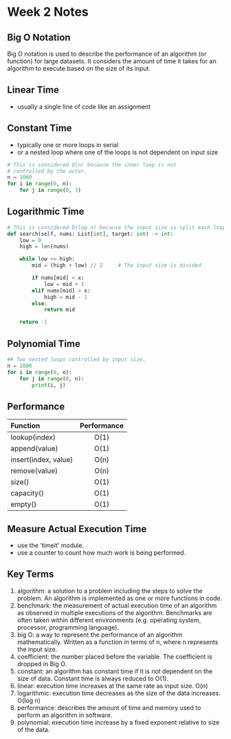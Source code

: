 # Week 2 Notes

## Big O Notation

Big O notation is used to describe the performance of an algorithm (or function) for large datasets. It considers the amount of time it takes for an algorithm to execute based on the size of its input.

## Linear Time

- usually a single line of code like an assignment

## Constant Time

- typically one or more loops in serial
- or a nested loop where one of the loops is not dependent on input size

```python
# This is considered O(n) because the inner loop is not
# controlled by the outer.
n = 1000
for i in range(0, n):
	for j in range(0, 3)
```

## Logarithmic Time

```python
# This is considered O(log n) because the input size is split each loop.
def search(self, nums: List[int], target: int) -> int:
	low = 0
	high = len(nums)

	while low <= high:
		mid = (high + low) // 2		# The input size is divided.

		if nums[mid] < x:
			low = mid + 1
		elif nums[mid] > x:
			high = mid - 1
		else:
			return mid

	return -1
```

## Polynomial Time

```python
## Two nested loops controlled by input size.
n = 1000
for i in range(0, n):
	for j in range(0, n):
		print(i, j)
```

## Performance

| Function             | Performance |
| :------------------- | :---------: |
| lookup(index)        |    O(1)     |
| append(value)        |    O(1)     |
| insert(index, value) |    O(n)     |
| remove(value)        |    O(n)     |
| size()               |    O(1)     |
| capacity()           |    O(1)     |
| empty()              |    O(1)     |

## Measure Actual Execution Time

- use the 'timeit' module.
- use a counter to count how much work is being performed.

## Key Terms

1. algorithm: a solution to a problem including the steps to solve the problem. An algorithm is implemented as one or more functions in code.
2. benchmark: the measurement of actual execution time of an algorithm as observed in multiple executions of the algorithm. Benchmarks are often taken within different environments (e.g. operating system, processor, programming language).
3. big O: a way to represent the performance of an algorithm mathematically. Written as a function in terms of n, where n represents the input size.
4. coefficient: the number placed before the variable. The coefficient is dropped in Big O.
5. constant: an algorithm has constant time if it is not dependent on the size of data. Constant time is always reduced to O(1).
6. linear: execution time increases at the same rate as input size. O(n)
7. logarithmic: execution time decreases as the size of the data increases. O(log n)
8. performance: describes the amount of time and memory used to perform an algorithm in software.
9. polynomial: execution time increase by a fixed exponent relative to size of the data.

